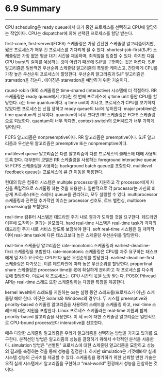 # 6.9 Summary
---

CPU scheduling은 ready queue에서 대기 중인 프로세스를 선택하고 CPU에 할당하는 작업이다. CPU는 dispatcher에 의해 선택된 프로세스를 할당 받는다.

first-come, first-served(FCFS) 스케줄링은 가장 간단한 스케줄링 알고리즘이지만, 짧은 프로세스가 매우 긴 프로세스를 기다리게 될 수 있다. shortest-job-first(SJF) 스케줄링은 가장 짮은 평균 대기 시간을 제공하며, 최적임을 입증할 수 있다. 하지만 다음 CPU burst의 길이를 예상하는 것이 어렵기 때문에 SJF를 구현하는 것은 어렵다. SJF 알고리즘은 일반적인 우선순위 스케줄링 알고리즘의 특별한 케이스고, 간단하게 CPU를 가장 높은 우선순위 프로세스에 할당한다. 우선순위 알고리즘과 SJF 알고리즘은 starvation을 겪는다. 에이징은 starvation을 예방하기 위한 기술이다.

round-robin (RR) 스케줄링은 time-shared (interactive) 시스템에 더 적절하다. RR 스케줄링은 ready queue에서 기다린 첫 번째 프로세스에 *q* time unit 동안 CPU를 할당한다. *q*는 time quantum이다. *q* time unit이 지나고, 프로세스가 CPU를 포기하지 않았다면 프로세스는 선점 당하고 ready queue의 tail에 넣어진다. major problem은 time quantum의 선택이다. quantum이 너무 크다면 RR 스케줄링은 FCFS 스케줄링으로 퇴보한다. quantum이 너무 작다면, context-switch의 오버헤드가 너무 과하게 일어난다.

FCFS 알고리즘은 nonpreemptive이다. RR 알고리즘은 preemptive이다. SJF 알고리즘과 우선순위 알고리즘은 preemptive 또는 nonpreemptive이다.

multilevel queue 알고리즘은 다른 알고리즘이 다른 프로세스의 클래스에 대해 사용되도록 한다. 대부분의 모델은 RR 스케줄링을 사용하는 foreground interactive queue와 FCFS 스케줄링을 사용하는 background batch queue를 포함한다. multilevel feedback queue는 프로세스에 큐 간 이동을 허용한다.

현대의 많은 컴퓨터 시스템은 multiple processor를 지원하고 각 processor에게 자신을 독립적으로 스케줄링 하는 것을 허용한다. 일반적으로 각 processor는 자신의 비공개 프로세스(또는 스레드) queue를 관리하고, 모두 실행할 수 있다. multiprocessor 스케줄링과 관련된 추가적인 이슈는 processor 선호도, 로드 밸런싱, multicore processing을 포함한다.

real-time 컴퓨터 시스템은 데드라인 주기 내로 결과가 도착할 것을 요구한다. 데드라인 이후에 도착하는 결과는 쓸모없다. hard real-time 시스템은 real-time task가 각자의 데드라인 주기 내로 서비스 받도록 보장해야 한다. soft real-time 시스템은 덜 제약적이며 real-time task에 다른 태스크보다 높은 스케줄링 우선순위를 할당한다.

real-time 스케줄링 알고리즘은 rate-monotonic 스케줄링과 earliest-deadline-first 스케줄링을 포함한다. rate-monotonic 스케줄링은 CPU를 자주 요구하는 태스크에게 덜 자주 요구하는 CPU보다 높은 우선순위를 할당한다. earliest-deadline-first 스케줄링은 다가오는, 이른 데드라인에 따라 높은 우선순위를 할당한다. proportinal share 스케줄링은 processor time을 몫에 확실하게 분리하고 각 프로세스를 다수의 몫에 할당한다. 이로써 각 프로세스는 CPU 시간의 몫을 보장 받는다. POSIX Pthread API는 real-time 스레드 또한 스케줄링하는 다양한 특징을 제공한다.

kernel level에서 스레드를 지원하는 os는 실행 동안 스레드를(프로세스가 아닌) 스케줄링 해야 한다. 이것은 Solaris와 Windows의 경우다. 두 시스템 preemptive와 priority-based 스케줄링 알고리즘을 사용하여 스레드를 스케줄링 하고, real-time 스레드에 대한 지원을 포함한다. Linux 프로세스 스케줄러는 real-time 지원과 함께 priority-based 알고리즘을 사용한다. 이 세 os에 대한 스케줄링 알고리즘은 일반적으로 CPU-bound process보다 interactive를 선호한다.

매우 다양한 스케줄링 알고리즘은 우리가 알고리즘을 선택하는 방법을 가지고 있기를 요구한다. 분적선인 방법은 알고리즘의 성능을 결정하기 위해서 수학적인 분석을 사용한다. simulation 방법은 "선별된" 프로세스에 대한 스케줄링 알고리즘을 모함하고 성능의 결과를 측정하는 것을 통해 성능을 결정한다. 하지만 simulation은 기껏해봐야 실제 시스템 성능의 근사치를 제공할 수 있다. 스케줄링을 평가하기 위한 신뢰할 만한 기술은 오직 실제 시스템에서 알고리즘을 구현하고 "real-world" 환경에서 성능을 관찰하는 것이다.
